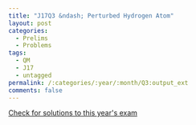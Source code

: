 ```yaml
---
title: "J17Q3 &ndash; Perturbed Hydrogen Atom"
layout: post
categories:
  - Prelims
  - Problems
tags:
  - QM
  - J17
  - untagged
permalink: /:categories/:year/:month/Q3:output_ext
comments: false
---
```

<object data="2017J3Q.pdf" type="application/pdf" width="100%" height="500"></object>
<div class="message"><a href='https://princetonprelim.com/prelim/38/'>Check for solutions to this year's exam</a></div>